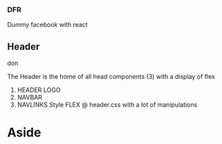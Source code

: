 ### DFR

Dummy facebook with react

## Header

don

The Header is the home of all head components (3) with a display of flex

1. HEADER LOGO
2. NAVBAR
3. NAVLINKS
   Style
   FLEX @ header.css with a lot of manipulations

# Aside
